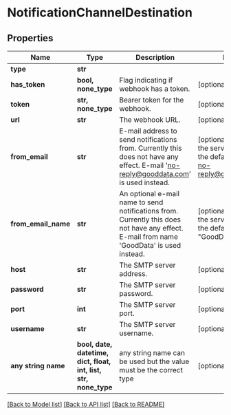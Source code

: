 # NotificationChannelDestination


## Properties
Name | Type | Description | Notes
------------ | ------------- | ------------- | -------------
**type** | **str** |  | 
**has_token** | **bool, none_type** | Flag indicating if webhook has a token. | [optional] [readonly] 
**token** | **str, none_type** | Bearer token for the webhook. | [optional] 
**url** | **str** | The webhook URL. | [optional] 
**from_email** | **str** | E-mail address to send notifications from. Currently this does not have any effect. E-mail &#39;no-reply@gooddata.com&#39; is used instead. | [optional]  if omitted the server will use the default value of no-reply@gooddata.com
**from_email_name** | **str** | An optional e-mail name to send notifications from. Currently this does not have any effect. E-mail from name &#39;GoodData&#39; is used instead. | [optional]  if omitted the server will use the default value of "GoodData"
**host** | **str** | The SMTP server address. | [optional] 
**password** | **str** | The SMTP server password. | [optional] 
**port** | **int** | The SMTP server port. | [optional] 
**username** | **str** | The SMTP server username. | [optional] 
**any string name** | **bool, date, datetime, dict, float, int, list, str, none_type** | any string name can be used but the value must be the correct type | [optional]

[[Back to Model list]](../README.md#documentation-for-models) [[Back to API list]](../README.md#documentation-for-api-endpoints) [[Back to README]](../README.md)


